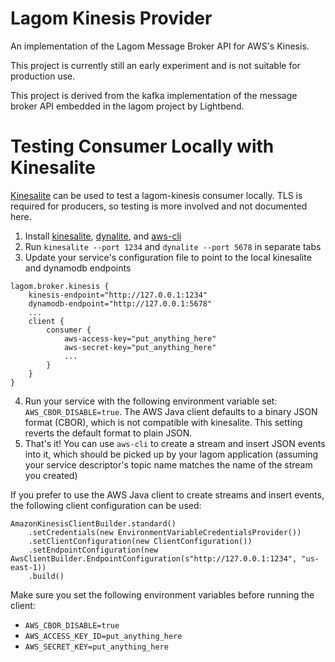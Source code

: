 # Lagom Kinesis Provider

An implementation of the Lagom Message Broker API for AWS's Kinesis.

This project is currently still an early experiment and is not suitable for production use.

This project is derived from the kafka implementation of the message broker 
API embedded in the lagom project by Lightbend.

# Testing Consumer Locally with Kinesalite

[Kinesalite](https://github.com/mhart/kinesalite) can be used to test a lagom-kinesis consumer locally.
TLS is required for producers, so testing is more involved and not documented here.

1. Install [kinesalite](https://github.com/mhart/kinesalite), [dynalite](https://github.com/mhart/dynalite), and [aws-cli](https://aws.amazon.com/cli/)
2. Run `kinesalite --port 1234` and `dynalite --port 5678` in separate tabs
3. Update your service's configuration file to point to the local kinesalite and dynamodb endpoints
```
lagom.broker.kinesis {
    kinesis-endpoint="http://127.0.0.1:1234"
    dynamodb-endpoint="http://127.0.0.1:5678"
    ...
    client {
    	consumer {
            aws-access-key="put_anything_here"
            aws-secret-key="put_anything_here"
            ...
        }
	} 
}
```
4. Run your service with the following environment variable set: `AWS_CBOR_DISABLE=true`.
The AWS Java client defaults to a binary JSON format (CBOR), which is not compatible with kinesalite.
This setting reverts the default format to plain JSON.
5. That's it! You can use `aws-cli` to create a stream and insert JSON events into it, which should be picked up by your lagom application (assuming your service descriptor's topic name matches the name of the stream you created)

If you prefer to use the AWS Java client to create streams and insert events, the following client configuration can be used:
```
AmazonKinesisClientBuilder.standard()
    .setCredentials(new EnvironmentVariableCredentialsProvider())
	.setClientConfiguration(new ClientConfiguration())
	.setEndpointConfiguration(new AwsClientBuilder.EndpointConfiguration(s"http://127.0.0.1:1234", "us-east-1))
    .build()
```
 Make sure you set the following environment variables before running the client:
- `AWS_CBOR_DISABLE=true`
- `AWS_ACCESS_KEY_ID=put_anything_here`
- `AWS_SECRET_KEY=put_anything_here`
